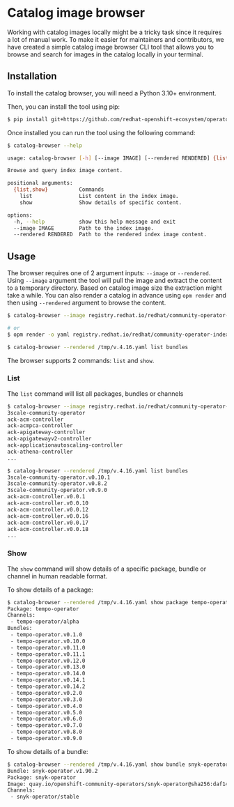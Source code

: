 # Catalog image browser
Working with catalog images locally might be a tricky task since it requires a lot of manual work.
To make it easier for maintainers and contributors, we have created a simple catalog image
browser CLI tool that allows you to browse and search for images in the catalog locally
in your terminal.

## Installation
To install the catalog browser, you will need a Python 3.10+ environment.

Then, you can install the tool using pip:

```bash
$ pip install git+https://github.com/redhat-openshift-ecosystem/operator-pipelines.git
```

Once installed you can run the tool using the following command:

```bash
$ catalog-browser --help

usage: catalog-browser [-h] [--image IMAGE] [--rendered RENDERED] {list,show} ...

Browse and query index image content.

positional arguments:
  {list,show}          Commands
    list               List content in the index image.
    show               Show details of specific content.

options:
  -h, --help           show this help message and exit
  --image IMAGE        Path to the index image.
  --rendered RENDERED  Path to the rendered index image content.

```

## Usage
The browser requires one of 2 argument inputs: `--image` or `--rendered`. Using `--image` argument
the tool will pull the image and extract the content to a temporary directory. Based on catalog image
size the extraction might take a while. You can also render a catalog
in advance using `opm render` and then using `--rendered` argument to browse the content.

```bash
$ catalog-browser --image registry.redhat.io/redhat/community-operator-index:v4.16 list packages

# or
$ opm render -o yaml registry.redhat.io/redhat/community-operator-index:v4.16 > /tmp/v.4.16.yaml

$ catalog-browser --rendered /tmp/v.4.16.yaml list bundles
```

The browser supports 2 commands: `list` and `show`.

### List
The `list` command will list all packages, bundles or channels
```bash
$ catalog-browser --image registry.redhat.io/redhat/community-operator-index:v4.16 list packages
3scale-community-operator
ack-acm-controller
ack-acmpca-controller
ack-apigateway-controller
ack-apigatewayv2-controller
ack-applicationautoscaling-controller
ack-athena-controller
...
```

```bash
$ catalog-browser --rendered /tmp/v.4.16.yaml list bundles
3scale-community-operator.v0.10.1
3scale-community-operator.v0.8.2
3scale-community-operator.v0.9.0
ack-acm-controller.v0.0.1
ack-acm-controller.v0.0.10
ack-acm-controller.v0.0.12
ack-acm-controller.v0.0.16
ack-acm-controller.v0.0.17
ack-acm-controller.v0.0.18
...
```

### Show
The `show` command will show details of a specific package, bundle or channel in
human readable format.

To show details of a package:
```bash
$ catalog-browser --rendered /tmp/v.4.16.yaml show package tempo-operator
Package: tempo-operator
Channels:
 - tempo-operator/alpha
Bundles:
 - tempo-operator.v0.1.0
 - tempo-operator.v0.10.0
 - tempo-operator.v0.11.0
 - tempo-operator.v0.11.1
 - tempo-operator.v0.12.0
 - tempo-operator.v0.13.0
 - tempo-operator.v0.14.0
 - tempo-operator.v0.14.1
 - tempo-operator.v0.14.2
 - tempo-operator.v0.2.0
 - tempo-operator.v0.3.0
 - tempo-operator.v0.4.0
 - tempo-operator.v0.5.0
 - tempo-operator.v0.6.0
 - tempo-operator.v0.7.0
 - tempo-operator.v0.8.0
 - tempo-operator.v0.9.0
```

To show details of a bundle:
```bash
$ catalog-browser --rendered /tmp/v.4.16.yaml show bundle snyk-operator.v1.90.2
Bundle: snyk-operator.v1.90.2
Package: snyk-operator
Image: quay.io/openshift-community-operators/snyk-operator@sha256:daf143ff1e9fbcf9bbbb350f8aab8593a1a35f693b0118c06a6b84c89a474397
Channels:
 - snyk-operator/stable
```
